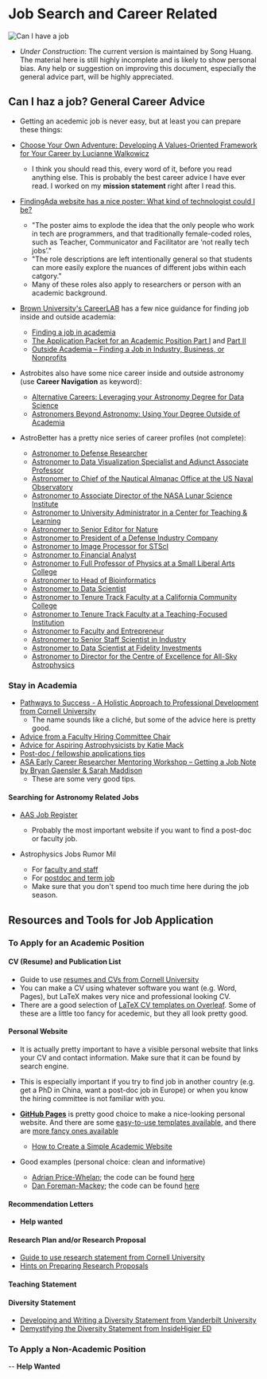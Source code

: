 # Job Search and Career Related

![Can I have a job](http://phdcomics.com/comics/archive/phd091007s.gif)

- *Under Construction*: The current version is maintained by Song Huang.
    The material here is still highly incomplete and is likely to show personal bias.
    Any help or suggestion on improving this document, especially the general advice 
    part, will be highly appreciated.

## Can I haz a job? General Career Advice

* Getting an acedemic job is never easy, but at least you can prepare these things:

* [Choose Your Own Adventure: Developing A Values-Oriented Framework for Your Career by Lucianne Walkowicz](https://arxiv.org/abs/1805.09963)
    - I think you should read this, every word of it, before you read anything else.  This is probably the best career advice I have ever read.  I worked on my **mission statement** right after I read this.

* [FindingAda website has a nice poster: What kind of technologist could I be?](https://findingada.com/blog/2018/10/08/new-careers-poster-what-kind-of-technologist-could-i-be/)
    - "The poster aims to explode the idea that the only people who work in tech are programmers, and that traditionally female-coded roles, such as Teacher, Communicator and Facilitator are ‘not really tech jobs’."
    - "The role descriptions are left intentionally general so that students can more easily explore the nuances of different jobs within each catgory." 
    - Many of these roles also apply to researchers or person with an academic background.

* [Brown University's CareerLAB](https://www.brown.edu/campus-life/support/careerlab/) has a few nice guidance for finding job inside and outside academia:
    - [Finding a job in academia](https://www.brown.edu/campus-life/support/careerlab/sites/brown.edu.campus-life.support.careerlab/files/uploads/DM_Chapter%202.pdf)
    - [The Application Packet for an Academic Position Part I](https://www.brown.edu/campus-life/support/careerlab/sites/brown.edu.campus-life.support.careerlab/files/uploads/DM_Chapter%203.pdf) and [Part II](https://www.brown.edu/campus-life/support/careerlab/sites/brown.edu.campus-life.support.careerlab/files/uploads/DM_Chapter%204.pdf)
    - [Outside Academia – Finding a Job in Industry, Business, or Nonprofits](https://www.brown.edu/campus-life/support/careerlab/sites/brown.edu.campus-life.support.careerlab/files/uploads/DM_Chapter%205.pdf)

* Astrobites also have some nice career inside and outside astronomy (use __Career Navigation__ as keyword):
    - [Alternative Careers: Leveraging your Astronomy Degree for Data Science](https://astrobites.org/2016/06/01/alternative-careers-leveraging-your-astronomy-degree-for-data-science/)
    - [Astronomers Beyond Astronomy: Using Your Degree Outside of Academia](https://astrobites.org/2017/01/20/astronomers-beyond-astronomy-using-your-degree-outside-of-academia/)

* AstroBetter has a pretty nice series of career profiles (not complete):
    - [Astronomer to Defense Researcher](https://www.astrobetter.com/blog/2014/09/25/career-profiles-astronomer-to-defense-researcher/)
    - [Astronomer to Data Visualization Specialist and Adjunct Associate Professor](https://www.astrobetter.com/blog/2014/10/02/career-profiles-astronomer-to-data-visualization-specialist-and-adjunct-associate-professor/)
    - [Astronomer to Chief of the Nautical Almanac Office at the US Naval Observatory](https://www.astrobetter.com/blog/2014/09/18/career-profiles-astronomer-to-chief-of-the-nautical-almanac-office-at-the-us-naval-observatory/)
    - [Astronomer to Associate Director of the NASA Lunar Science Institute](https://www.astrobetter.com/blog/2014/09/11/career-profiles-astronomer-to-associate-director-of-the-nasa-lunar-science-institute/)
    - [Astronomer to University Administrator in a Center for Teaching & Learning](https://www.astrobetter.com/blog/2014/08/28/career-profiles-astronomer-to-university-administrator-in-a-center-for-teaching-learning/)
    - [Astronomer to Senior Editor for Nature](https://www.astrobetter.com/blog/2014/09/04/career-profiles-astronomer-to-senior-editor-for-nature/)
    - [Astronomer to President of a Defense Industry Company](https://www.astrobetter.com/blog/2014/08/14/career-profiles-astronomer-to-president-of-a-defense-industry-company/)
    - [Astronomer to Image Processor for STScI](https://www.astrobetter.com/blog/2014/07/31/career-profiles-astronomer-to-image-processor-for-stsci/)
    - [Astronomer to Financial Analyst](https://www.astrobetter.com/blog/2014/07/24/career-profiles-astronomer-to-financial-analyst/)
    - [Astronomer to Full Professor of Physics at a Small Liberal Arts College](https://www.astrobetter.com/blog/2014/07/17/career-profiles-astronomer-to-full-professor-of-physics-at-a-small-liberal-arts-college/)
    - [Astronomer to Head of Bioinformatics](https://www.astrobetter.com/blog/2014/07/10/career-profiles-astronomer-to-head-of-bioinformatics/)
    - [Astronomer to Data Scientist](https://www.astrobetter.com/blog/2014/06/12/career-profiles-astronomer-to-data-scientist/)
    - [Astronomer to Tenure Track Faculty at a California Community College](https://www.astrobetter.com/blog/2014/06/05/career-profiles-astronomer-to-tenure-track-faculty-at-a-california-community-college/)
    - [Astronomer to Tenure Track Faculty at a Teaching-Focused Institution](https://www.astrobetter.com/blog/2014/05/22/career-profiles-astronomer-to-tenure-track-faculty-at-a-teaching-focused-institution/)
    - [Astronomer to Faculty and Entrepreneur](https://www.astrobetter.com/blog/2014/05/01/career-profiles-astronomer-to-faculty-and-entrepreneur/)
    - [Astronomer to Senior Staff Scientist in Industry](https://www.astrobetter.com/blog/2014/03/20/career-profiles-astronomer-to-senior-staff-scientist-in-industry/)
    - [Astronomer to Data Scientist at Fidelity Investments](https://www.astrobetter.com/blog/2014/03/13/career-profiles-astronomer-to-data-scientist-at-fidelity-investments/)
    - [Astronomer to Director for the Centre of Excellence for All-Sky Astrophysics](https://www.astrobetter.com/blog/2014/03/06/career-profiles-astronomer-to-director-for-the-centre-of-excellence-for-all-sky-astrophysics/)

### Stay in Academia

* [Pathways to Success - A Holistic Approach to Professional Development from Cornell University](https://gradschool.cornell.edu/academic-progress/pathways-to-success/)
    - The name sounds like a cliché, but some of the advice here is pretty good.
* [Advice from a Faculty Hiring Committee Chair](https://www.astrobetter.com/blog/2017/01/19/advice-from-a-faculty-hiring-committee-chair/)
* [Advice for Aspiring Astrophysicists by Katie Mack](http://www.astrokatie.com/solicited-advice)
* [Post-doc / fellowship applications tips](https://ixkael.github.io/advice/job-season-tips/)
* [ASA Early Career Researcher Mentoring Workshop – Getting a Job Note by Bryan Gaensler & Sarah Maddison](http://physics.uq.edu.au/ap/ecrmentoring/wp-content/uploads/2012/07/Gaensler-Maddison_ASA_ECR_workshop_GettingAJob-Notes.pdf)
    - These are some very good tips.

#### Searching for Astronomy Related Jobs

* [AAS Job Register](https://jobregister.aas.org/)
    - Probably the most important website if you want to find a post-doc or faculty job.

* Astrophysics Jobs Rumor Mil
    - For [faculty and staff](http://www.astrobetter.com/wiki/Rumor+Mill+Faculty-Staff)
    - For [postdoc and term job](http://www.astrobetter.com/wiki/Rumor+Mill)
    - Make sure that you don't spend too much time here during the job season.

## Resources and Tools for Job Application

### To Apply for an Academic Position 

#### CV (Resume) and Publication List

* Guide to use [resumes and CVs from Cornell University](https://gradschool.cornell.edu/academic-progress/pathways-to-success/prepare-for-your-career/take-action/resumes-and-cvs/)
* You can make a CV using whatever software you want (e.g. Word, Pages), but LaTeX makes very nice and professional looking CV.
* There are a good selection of [LaTeX CV templates on Overleaf](https://www.overleaf.com/gallery/tagged/cv). Some of these are a little too fancy for acedemic, but they all look pretty good.

#### Personal Website

* It is actually pretty important to have a visible personal website that links your CV and contact information.  Make sure that it can be found by search engine.
* This is especially important if you try to find job in another country (e.g. get a PhD in China, want a post-doc job in Europe) or when you know the hiring committee is not familiar with you.

* [__GitHub Pages__](https://pages.github.com/) is pretty good choice to make a nice-looking personal website.  And there are some [easy-to-use templates available](https://pages.github.com/themes/), and there are [more fancy ones available](https://jekyllthemes.io/github-pages-templates)
    - [How to Create a Simple Academic Website](https://marisacarlos.com/pages/create-simple-academic-website)

* Good examples (personal choice: clean and informative)
    - [Adrian Price-Whelan](http://adrian.pw/); the code can be found [here](https://github.com/adrn/adrn.github.io)
    - [Dan Foreman-Mackey](https://dfm.io/); the code can be found [here](https://github.com/dfm/dfm.io)

#### Recommendation Letters

- **Help wanted**

#### Research Plan and/or Research Proposal

* [Guide to use research statement from Cornell University](https://gradschool.cornell.edu/academic-progress/pathways-to-success/prepare-for-your-career/take-action/research-statement/)
* [Hints on Preparing Research Proposals](https://aas.org/grants-and-prizes/hints-preparing-research-proposals)

#### Teaching Statement

#### Diversity Statement

* [Developing and Writing a Diversity Statement from Vanderbilt University](https://cft.vanderbilt.edu/guides-sub-pages/developing-and-writing-a-diversity-statement/)
* [Demystifying the Diversity Statement from InsideHigjer ED](https://www.insidehighered.com/advice/2018/01/25/how-write-effective-diversity-statement-job-candidate-opinion)

### To Apply a Non-Academic Position

-- **Help Wanted**